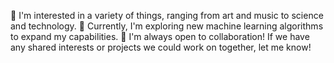 👀 I'm interested in a variety of things, ranging from art and music to science and technology.
🌱 Currently, I'm exploring new machine learning algorithms to expand my capabilities.
💞️ I'm always open to collaboration! If we have any shared interests or projects we could work on together, let me know!